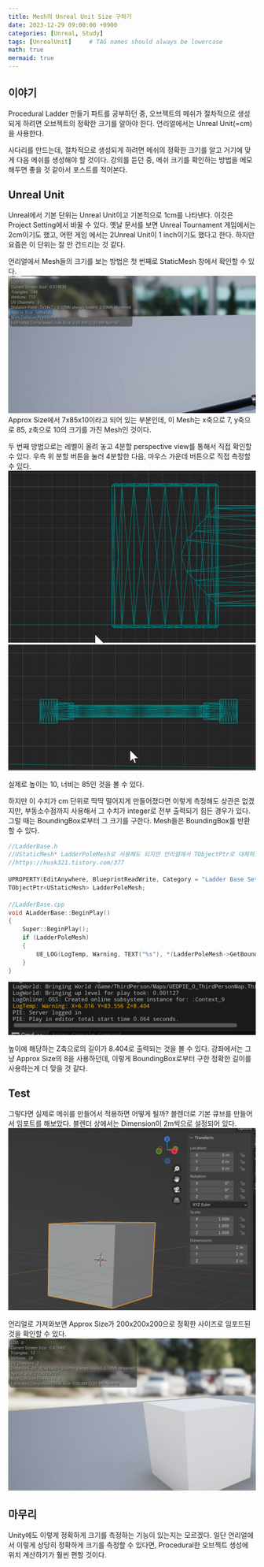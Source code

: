 ```yaml
---
title: Mesh의 Unreal Unit Size 구하기
date: 2023-12-29 09:00:00 +0900
categories: [Unreal, Study]
tags: [UnrealUnit]     # TAG names should always be lowercase
math: true
mermaid: true
---
```

## 이야기
Procedural Ladder 만들기 파트를 공부하던 중, 오브젝트의 메쉬가 절차적으로 생성되게 하려면 오브젝트의 정확한 크기를 알아야 한다. 언리얼에서는 Unreal Unit(=cm)을 사용한다.

사다리를 만드는데, 절차적으로 생성되게 하려면 메쉬의 정확한 크기를 알고 거기에 맞게 다음 메쉬를 생성해야 할 것이다. 강의를 듣던 중, 메쉬 크기를 확인하는 방법을 메모해두면 좋을 것 같아서 포스트를 적어본다.

## Unreal Unit
Unreal에서 기본 단위는 Unreal Unit이고 기본적으로 1cm를 나타낸다. 이것은 Project Setting에서 바꿀 수 있다. 옛날 문서를 보면 Unreal Tournament 게임에서는 2cm이기도 했고, 어떤 게임 에서는 2Unreal Unit이 1 inch이기도 했다고 한다. 하지만 요즘은 이 단위는 잘 안 건드리는 것 같다.

언리얼에서 Mesh들의 크기를 보는 방법은 첫 번째로 StaticMesh 창에서 확인할 수 있다.
![Untitled](/assets/MeasurementMeshSize/StaticMeshMeasurement.png)
Approx Size에서 7x85x10이라고 되어 있는 부분인데, 이 Mesh는 x축으로 7, y축으로 85, z축으로 10의 크기를 가진 Mesh인 것이다.

두 번째 방법으로는 레벨이 올려 놓고 4분할 perspective view를 통해서 직접 확인할 수 있다. 우측 위 분할 버튼을 눌러 4분할한 다음, 마우스 가운데 버튼으로 직접 측정할 수 있다.
![Untitled](/assets/MeasurementMeshSize/MeasurmentMesh.gif)
![Untitled](/assets/MeasurementMeshSize/MeasurmentMesh2.gif)

실제로 높이는 10, 너비는 85인 것을 볼 수 있다.

하지만 이 수치가 cm 단위로 딱딱 떨어지게 만들어졌다면 이렇게 측정해도 상관은 없겠지만, 부동소수점까지 사용해서 그 수치가 integer로 전부 출력되기 힘든 경우가 있다. 그럴 때는 BoundingBox로부터 그 크기를 구한다. Mesh들은 BoundingBox를 반환할 수 있다.

```cpp
//LadderBase.h
//UStaticMesh* LadderPoleMesh로 사용해도 되지만 언리얼에서 TObjectPtr로 대체하도록 권장하고 있다고 한다. 이유는 아직 잘 모르겠지만 아래 참조
//https://husk321.tistory.com/377

UPROPERTY(EditAnywhere, BlueprintReadWrite, Category = "Ladder Base Setting")
TObjectPtr<UStaticMesh> LadderPoleMesh;

//LadderBase.cpp
void ALadderBase::BeginPlay()
{
	Super::BeginPlay();
	if (LadderPoleMesh)
	{
		UE_LOG(LogTemp, Warning, TEXT("%s"), *(LadderPoleMesh->GetBoundingBox().GetSize().ToString()));
	}
}
```

![Untitled](/assets/MeasurementMeshSize/LadderPoleSize.png)

높이에 해당하는 Z축으로의 길이가 8.404로 출력되는 것을 볼 수 있다. 강좌에서는 그냥 Approx Size의 8을 사용하던데, 이렇게 BoundingBox로부터 구한 정확한 길이를 사용하는게 더 맞을 것 같다.

## Test
그렇다면 실제로 메쉬를 만들어서 적용하면 어떻게 될까? 블렌더로 기본 큐브를 만들어서 임포트를 해보았다. 블렌더 상에서는 Dimension이 2m씩으로 설정되어 있다.
![Untitled](/assets/MeasurementMeshSize/BlenderCube.png)

언리얼로 가져와보면 Approx Size가 200x200x200으로 정확한 사이즈로 임포드된 것을 확인할 수 있다.
![Untitled](/assets/MeasurementMeshSize/BlenderCubeUnreal.png)


## 마무리
Unity에도 이렇게 정확하게 크기를 측정하는 기능이 있는지는 모르겠다. 일단 언리얼에서 이렇게 상당히 정확하게 크기를 측정할 수 있다면, Procedural한 오브젝트 생성에 위치 계산하기가 훨씬 편할 것이다.